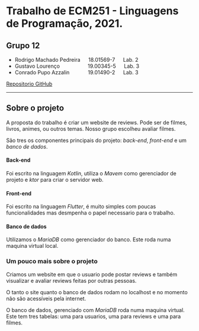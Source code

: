 # Trabalho de ECM251 - Linguagens de Programação, 2021.

## **Grupo 12**
* Rodrigo Machado Pedreira    &emsp;             18.01569-7  &emsp;  Lab. 2
* Gustavo Lourenço  &emsp; &emsp; &emsp; &emsp;  19.00345-5  &emsp;  Lab. 3
* Conrado Pupo Azzalin     &emsp;&emsp;&emsp;    19.01490-2  &emsp;  Lab. 3

[<span style="font-size:14px;">Repositorio GitHub</span>](https://github.com/Rodrigo-Pedreira/T3-ECM251_2021-FronteBack)
- - -
## Sobre o projeto

A proposta do trabalho é criar um website de reviews. Pode ser de filmes, livros, animes, ou outros temas. Nosso grupo escolheu avaliar filmes.

São tres os componentes principais do projeto: *back-end*, *front-end* e um *banco de dados*.

#### Back-end
Foi escrito na linguagem *Kotlin*, utiliza o *Mavem* como gerenciador de projeto e *ktor* para criar o servidor web.

#### Front-end
Foi escrito na linguagem *Flutter*, é muito simples com poucas funcionalidades mas desmpenha o papel necessario para o trabalho.

#### Banco de dados
Utilizamos o *MariaDB* como gerenciador do banco. Este roda numa maquina virtual local.  

### Um pouco mais sobre o projeto
Criamos um website em que o usuario pode postar reviews e também visualizar e avaliar reviews feitas por outras pessoas.  

O tanto o site quanto o banco de dados rodam no localhost e no momento não são acessíveis pela internet.  

O banco de dados, gerenciado com *MariaDB* roda numa maquina virtual. Este tem tres tabelas: uma para usuarios, uma para reviews e uma para filmes.